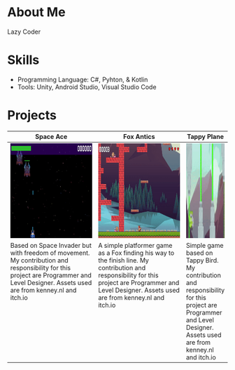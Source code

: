 # About Me

Lazy Coder

# Skills
- Programming Language: C#, Pyhton, & Kotlin
- Tools: Unity, Android Studio, Visual Studio Code

# Projects
<table width="20%">
  <thead>
    <tr>
      <th width="50%">Space Ace</th>
      <th width="50%">Fox Antics</th>
      <th width="50%">Tappy Plane</th>
    </tr>
  </thead>
  <tbody>
    <tr>
      <td><img src="https://github.com/anandaaddof/anandaaddof/blob/main/spaceace.gif" width="384" height="216"/></td>
      <td><img src="https://github.com/anandaaddof/anandaaddof/blob/main/foxantics.gif" width="384" height="216"/></td>
      <td><img src="https://github.com/anandaaddof/anandaaddof/blob/main/tappyplane.gif" width="384" height="216"/></td>
    </tr>
    <tr>
      <td valign="text-top">Based on Space Invader but with freedom of movement. My contribution and responsibility for this project are Programmer and Level Designer. Assets used are from kenney.nl and itch.io</td>
      <td valign="text-top">A simple platformer game as a Fox finding his way to the finish line. My contribution and responsibility for this project are Programmer and Level Designer. Assets used are from kenney.nl and itch.io</td>
      <td valign="text-top">Simple game based on Tappy Bird. My contribution and responsibility for this project are Programmer and Level Designer. Assets used are from kenney.nl and itch.io</td>
    </tr>
  </tbody>
</table>

